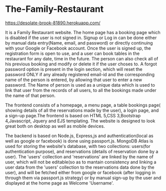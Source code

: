 # The-Family-Restaurant
https://desolate-brook-81890.herokuapp.com/

It is a Family Restaurant website. The home page has a booking page which is disabled if the user is not signed in. Signup or Log in can be done either by manual data entry(Name, email, and password) or directly continuing with your Google or Facebook account. Once the user is signed up, the registration form is open to use, and a user can book tables in the restaurant for any date, time in the future. The person can also check all of his previous booking and modify or delete it if the user choses to. A forgot password option is present in the login section, which will reset the password ONLY if any already registered email-id and the corresponding name of the person is entered, by allowing that user to enter a new password. The Name of person is used as a  unique data which is used to link that user from the records of all users, to all the bookings made under the name of that person.

The frontend consists of a homepage, a menu page, a table bookings page( showing details of all the reservations made by the user), a login page, and a  sign-up page.The frontend is based on HTML 5,CSS 3,Bootstrap 4,Javascript, Jquery and EJS templating. The website is designed to look great both on desktop as well as mobile devices.

The backend is based on Node.js, Express,js and authentication(local as well as google or facebook) is done using passport.js. MongoDB Atlas is used for storing the website's database, with two collections: users(for authentication purpose), and reservations (details of reservation done by a user). The 'users' collection and 'reservations' are linked by the name of user, which will not be editable(so as to mantain consistency and linking a user data from the 'users' collection to the reservations data done by the user), and will be fetched either from google or facebook (after logging in through them via passport.js strategy) or by manual sign-up by the user and displayed at the home page as Welcome 'Username'.
